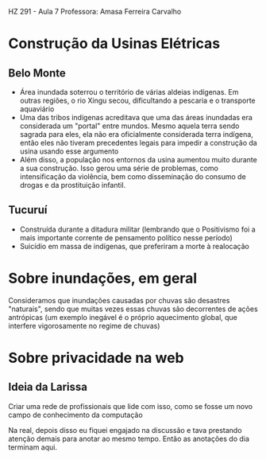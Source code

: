 HZ 291 - Aula 7
Professora: Amasa Ferreira Carvalho

# Construção da Usinas Elétricas

## Belo Monte

- Área inundada soterrou o território de várias aldeias indígenas. Em outras regiões, o rio Xingu secou, dificultando a pescaria e o transporte aquaviário
- Uma das tribos indígenas acreditava que uma das áreas inundadas era considerada um "portal" entre mundos. Mesmo aquela terra sendo sagrada para eles, ela não era oficialmente considerada terra indígena, então eles não tiveram precedentes legais para impedir a construção da usina usando esse argumento
- Além disso, a população nos entornos da usina aumentou muito durante a sua construção. Isso gerou uma série de problemas, como intensificação da violência, bem como disseminação do consumo de drogas e da prostituição infantil.


## Tucuruí

- Construída durante a ditadura militar (lembrando que o Positivismo foi a mais importante corrente de pensamento político nesse período)
- Suicídio em massa de indígenas, que preferiram a morte à realocação

# Sobre inundações, em geral

Consideramos que inundações causadas por chuvas são desastres "naturais", sendo que muitas vezes essas chuvas são decorrentes de ações antrópicas (um exemplo inegável é o próprio aquecimento global, que interfere vigorosamente no regime de chuvas)

# Sobre privacidade na web

## Ideia da Larissa
Criar uma rede de profissionais que lide com isso, como se fosse um novo campo de conhecimento da computação

Na real, depois disso eu fiquei engajado na discussão e tava prestando atenção demais para anotar ao mesmo tempo. Então as anotações do dia terminam aqui.
